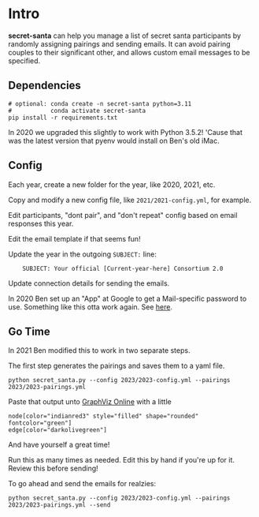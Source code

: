 Intro
=====

**secret-santa** can help you manage a list of secret santa participants by
randomly assigning pairings and sending emails. It can avoid pairing
couples to their significant other, and allows custom email messages to be
specified.

Dependencies
------------
```
# optional: conda create -n secret-santa python=3.11
#           conda activate secret-santa
pip install -r requirements.txt
```

In 2020 we upgraded this slightly to work with Python 3.5.2!
'Cause that was the latest version that pyenv would install on Ben's old iMac.

Config
-----

Each year, create a new folder for the year, like 2020, 2021, etc.

Copy and modify a new config file, like `2021/2021-config.yml`, for example.

Edit participants, "dont pair", and "don't repeat" config based on email responses this year.

Edit the email template if that seems fun!

Update the year in the outgoing `SUBJECT:` line:
```
    SUBJECT: Your official [Current-year-here] Consortium 2.0
```

Update connection details for sending the emails.

In 2020 Ben set up an "App" at Google to get a Mail-specific password to use.
Something like this otta work again.
See [here](https://support.google.com/accounts/answer/185833?p=InvalidSecondFactor&visit_id=637410814259150647-336572923&rd=1).

Go Time
-----

In 2021 Ben modified this to work in two separate steps.

The first step generates the pairings and saves them to a yaml file.
```
python secret_santa.py --config 2023/2023-config.yml --pairings 2023/2023-pairings.yml
```

Paste that output unto [GraphViz Online](https://dreampuf.github.io/GraphvizOnline/) with a little

```
node[color="indianred3" style="filled" shape="rounded" fontcolor="green"]
edge[color="darkolivegreen"]
```

And have yourself a great time!

Run this as many times as needed.
Edit this by hand if you're up for it.
Review this before sending!

To go ahead and send the emails for realzies:
```
python secret_santa.py --config 2023/2023-config.yml --pairings 2023/2023-pairings.yml --send
```
